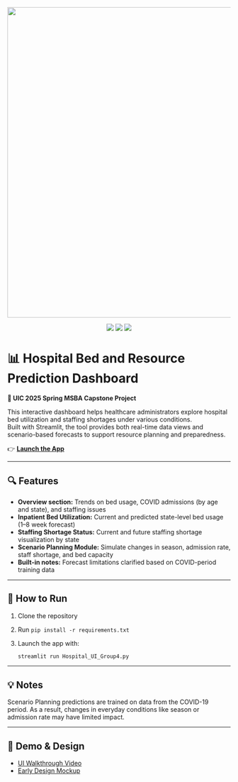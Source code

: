 <p align="center">
  <img src="https://raw.githubusercontent.com/MoniZ008/hospital-ui-project/main/uic.png" width="700"/>
</p>

<p align="center">
  <img src="https://img.shields.io/badge/Streamlit-Deployed-success?logo=streamlit" />
  <img src="https://img.shields.io/badge/Python-3.11-blue?logo=python" />
  <img src="https://img.shields.io/badge/Last_Update-Apr_2025-lightgrey" />
</p>

# 📊 Hospital Bed and Resource Prediction Dashboard
**💼 UIC 2025 Spring MSBA Capstone Project**

This interactive dashboard helps healthcare administrators explore hospital bed utilization and staffing shortages under various conditions.  
Built with Streamlit, the tool provides both real-time data views and scenario-based forecasts to support resource planning and preparedness.

👉 **[Launch the App](https://uic-hospital-forecast.streamlit.app)**

---

## 🔍 Features
- **Overview section:** Trends on bed usage, COVID admissions (by age and state), and staffing issues  
- **Inpatient Bed Utilization:** Current and predicted state-level bed usage (1–8 week forecast)  
- **Staffing Shortage Status:** Current and future staffing shortage visualization by state  
- **Scenario Planning Module:** Simulate changes in season, admission rate, staff shortage, and bed capacity  
- **Built-in notes:** Forecast limitations clarified based on COVID-period training data  

---

## 🚀 How to Run
1. Clone the repository  
2. Run `pip install -r requirements.txt`  
3. Launch the app with:

   ```bash
   streamlit run Hospital_UI_Group4.py

---

## 💡 Notes
Scenario Planning predictions are trained on data from the COVID-19 period.
As a result, changes in everyday conditions like season or admission rate may have limited impact.

---

## 🎥 Demo & Design
- [UI Walkthrough Video](https://drive.google.com/file/d/1hB9aQarPENWSR9AKqhGb80UNC8a90t6V/view?usp=sharing)
- [Early Design Mockup](https://drive.google.com/file/d/1qZibN52c3gmpbMpw6cZSVo5N-UIpXxvT/view?usp=drive_link)
